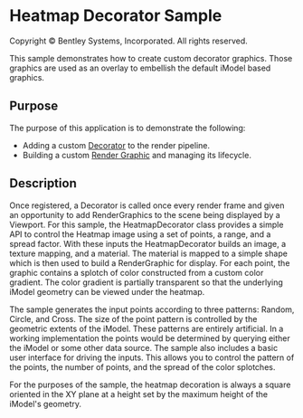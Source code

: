 # Heatmap Decorator Sample

Copyright © Bentley Systems, Incorporated. All rights reserved.

This sample demonstrates how to create custom decorator graphics.  Those graphics are used as an overlay to embellish the default iModel based graphics.

## Purpose

The purpose of this application is to demonstrate the following:

* Adding a custom [Decorator](./src/Sample.tsx) to the render pipeline.
* Building a custom [Render Graphic](./src/HeatmapDecorator.tsx) and managing its lifecycle.

## Description

Once registered, a Decorator is called once every render frame and given an opportunity to add RenderGraphics to the scene being displayed by a Viewport.  For this sample, the HeatmapDecorator class provides a simple API to control the Heatmap image using a set of points, a range, and a spread factor.  With these inputs the HeatmapDecorator builds an image, a texture mapping, and a material.  The material is mapped to a simple shape which is then used to build a RenderGraphic for display.  For each point, the graphic contains a splotch of color constructed from a custom color gradient.  The color gradient is partially transparent so that the underlying iModel geometry can be viewed under the heatmap.

The sample generates the input points according to three patterns: Random, Circle, and Cross.  The size of the point pattern is controlled by the geometric extents of the iModel.  These patterns are entirely artificial.  In a working implementation the points would be determined by querying either the iModel or some other data source.  The sample also includes a basic user interface for driving the inputs.  This allows you to control the pattern of the points, the number of points, and the spread of the color splotches.

For the purposes of the sample, the heatmap decoration is always a square oriented in the XY plane at a height set by the maximum height of the iModel's geometry.
